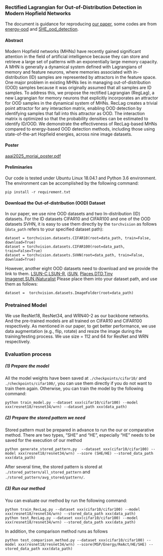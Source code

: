 ### Rectified Lagrangian for Out-of-Distribution Detection in Modern Hopfield Networks

The document is guidance for reproducing [our paper](https://www.arxiv.org/abs/2502.14003), some codes are from [energy-ood](https://github.com/wetliu/energy_ood) and [SHE_ood_detection](https://github.com/zjs975584714/SHE_ood_detection).

#### Abstract
Modern Hopfield networks (MHNs) have recently gained significant attention in the field of artificial intelligence because they can store and retrieve a large set of patterns with an exponentially large memory capacity.
A MHN is generally a dynamical system defined with Lagrangians of memory and feature neurons,
where memories associated with in-distribution (ID) samples are represented by attractors in the feature space.
One major problem in existing MHNs lies in managing out-of-distribution (OOD) samples because it was originally assumed that all samples are ID samples.
To address this, we propose the rectified Lagrangian
(RegLag), a new Lagrangian for memory neurons
that explicitly incorporates an attractor for OOD samples in the dynamical system of MHNs.
RecLag creates a trivial point attractor for any interaction matrix, enabling OOD detection by identifying samples that fall into this attractor as OOD. 
The interaction matrix is optimized so that the probability densities can be estimated to identify ID/OOD.
We demonstrate the effectiveness of RecLag-based MHNs compared to energy-based OOD detection methods, including those using state-of-the-art Hopfield energies, across nine image datasets.

#### Poster
[aaai2025_moriai_poster.pdf](https://github.com/user-attachments/files/18947439/aaai2025_moriai_poster.pdf)


#### Preliminaries
Our code is tested under Ubuntu Linux 18.04.1 and Python 3.6 environment. The environment can be accomplished by the following command:
```
pip install -r requirement.txt
```

#### Download the Out-of-distribution (OOD) Dataset
In our paper, we use nine OOD datasets and two In-distribution (ID) datasets.
 For the ID datasets CIFAR10 and CIFAR100 and one of the OOD datasets SVHN, it is easy to use them directly by the ```torchvision``` as follows (```data_path``` refers to your specified dataset path):
```
dataset = torchvision.datasets.CIFAR10(root=data_path, train=False, download=True)
dataset = torchvision.datasets.CIFAR100(root=data_path, train=False=True)
dataset = torchvision.datasets.SVHN(root=data_path, train=False, download=True)
```
However, another eight OOD datasets need to download and we provide the link to them.
[LSUN-C](https://www.dropbox.com/s/fhtsw1m3qxlwj6h/LSUN.tar.gz),[LSUN-R](https://www.dropbox.com/s/moqh2wh8696c3yl/LSUN_resize.tar.gz), [iSUN](https://www.dropbox.com/s/ssz7qxfqae0cca5/iSUN.tar.gz), [Places](http://pages.cs.wisc.edu/~huangrui/imagenet_ood_dataset/),[DTD](https://www.robots.ox.ac.uk/~vgg/data/dtd/),[Tiny Imagenet](https://www.dropbox.com/s/kp3my3412u5k9rl/Imagenet_resize.tar.gz),[SUN](http://pages.cs.wisc.edu/~huangrui/imagenet_ood_dataset/),[iNaturalist](http://pages.cs.wisc.edu/~huangrui/imagenet_ood_dataset/)
Please place them into your dataset path, and use them as follows:
```
dataset =  torchvision.datasets.ImageFolder(root=data_path)
```
### Pretrained Model
We use ResNet18, ResNet34, and WRN40-2 as our backbone networks. And the pre-trained models are all trained on CIFAR10 and CIFAR100 respectively.  As mentioned in our paper, to get better performance, we use data augmentation (e.g., flip, rotate) and resize the image during the training/testing process. We use size = 112 and 64 for ResNet and WRN respectively.

### Evaluation process
##### (1) Prepare the model
All the model weights have been saved at ```./checkpoints/cifar10/``` and ```./checkpoints/cifar100/```, you can use them directly if you do not want to train them again.
Otherwise, you can train the model by the following command:
```
python train_model.py --dataset xxx(cifar10/cifar100) --model xxx(resnet18/resnet34/wrn) --dataset_path xxx(data_path)
```
##### (2) Prepare the stored pattern we need
Stored pattern must be prepared in advance to run the our or comparative method. There are two types, “SHE” and “HE”, especially “HE” needs to be saved for the execution of our method
```
python generate_stored_pattern.py  --dataset xxx(cifar10/cifar100) --model xxx(resnet18/resnet34/wrn) --score (SHE/HE) --stored_data_path xxx(data_path)
```
After several time, the stored pattern is stored at ```./stored_pattern/all_stored_pattern``` and ```./stored_pattern/avg_stored/pattern/```.

##### (3) Run our method
You can evaluate our method by run the following command:
```
python train_RecLag.py --dataset xxx(cifar10/cifar100) --model xxx(resnet18/resnet34/wrn) --stored_data_path xxx(data_path)
python test_RecLag.py --dataset xxx(cifar10/cifar100) --model xxx(resnet18/resnet34/wrn) --stored_data_path xxx(data_path)
```

In addition, the comparison method runs as follows
```
python test_comparison_method.py --dataset xxx(cifar10/cifar100) --model xxx(resnet18/resnet34/wrn) --score(MSP/Energy/ReAct/HE/SHE) --stored_data_path xxx(data_path)
```
